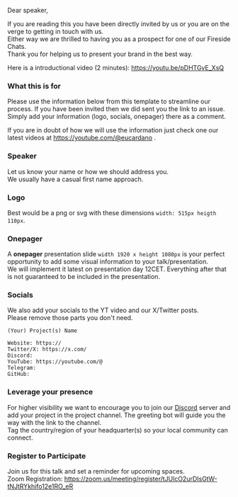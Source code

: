 
Dear speaker, 

If you are reading this you have been directly invited by us or you are on the verge to getting in touch with us.  
Either way we are thrilled to having you as a prospect for one of our Fireside Chats.  
Thank you for helping us to present your brand in the best way.  

Here is a introductional video (2 minutes): https://youtu.be/pDHTGvE_XsQ

### What this is for

Please use the information below from this template to streamline our process.
If you have been invited then we did sent you the link to an issue. 
Simply add your information (logo, socials, onepager) there as a comment. 

If you are in doubt of how we will use the information just check one our latest videos at https://youtube.com/@eucardano .  

### Speaker

Let us know your name or how we should address you.  
We usually have a casual first name approach.

### Logo

Best would be a png or svg with these dimensions `width: 515px heigth 110px`.  
 

### Onepager

A **onepager** presentation slide `width 1920 x height 1080px` is your perfect opportunity to add some visual information to your talk/presentation.  
We will implement it latest on presentation day 12CET.
Everything after that is not guaranteed to be included in the presentation.   


### Socials

We also add your socials to the YT video and our X/Twitter posts.  
Please remove those parts you don't need. 

```
(Your) Project(s) Name 

Website: https://
Twitter/X: https://x.com/
Discord:
YouTube: https://youtube.com/@
Telegram:
GitHub: 
```


### Leverage your presence

For higher visibility we want to encourage you to join our [Discord](https://discord.gg/nSnPMNwxrJ) server and add your project in the project channel.
The greeting bot will guide you the way with the link to the channel.  
Tag the country/region of your headquarter(s) so your local community can connect.


### Register to Participate

Join us for this talk and set a reminder for upcoming spaces.  
Zoom Registration: https://zoom.us/meeting/register/tJUlcO2urDIsGtW-tNJtRYkhifo12e1RO_eR
